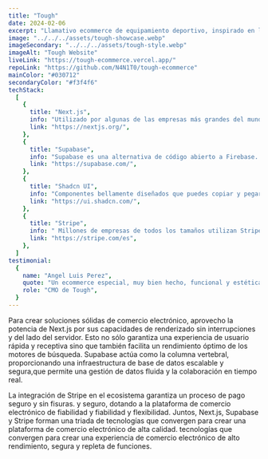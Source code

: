 ```yaml
---
title: "Tough"
date: 2024-02-06
excerpt: "Llamativo ecommerce de equipamiento deportivo, inspirado en la web de Everlast y hecho con estas tecnologías:"
image: "../../../assets/tough-showcase.webp"
imageSecondary: "../../../assets/tough-style.webp"
imageAlt: "Tough Website"
liveLink: "https://tough-ecommerce.vercel.app/"
repoLink: "https://github.com/N4N1T0/tough-ecommerce"
mainColor: "#030712"
secondaryColor: "#f3f4f6"
techStack:
  [
    {
      title: "Next.js",
      info: "Utilizado por algunas de las empresas más grandes del mundo, Next.js le permite crear aplicaciones web completas ampliando las últimas funciones de React e integrando potentes herramientas JavaScript basadas en Rust para las construcciones más rápidas.",
      link: "https://nextjs.org/",
    },
    {
      title: "Supabase",
      info: "Supabase es una alternativa de código abierto a Firebase. Comienza tu proyecto con una base de datos Postgres, Autenticación, APIs instantáneas, Edge Funciones, suscripciones en tiempo real,  almacenamiento, y Vector incrustaciones.",
      link: "https://supabase.com/",
    },
    {
      title: "Shadcn UI",
      info: "Componentes bellamente diseñados que puedes copiar y pegar en tus aplicaciones. Accesibles. Personalizables. De código abierto.",
      link: "https://ui.shadcn.com/",
    },
    {
      title: "Stripe",
      info: " Millones de empresas de todos los tamaños utilizan Stripe en línea y en persona para aceptar pagos, enviar transferencias, automatizar procesos financieros y y, en última instancia, aumentar los ingresos.",
      link: "https://stripe.com/es",
    },
  ]
testimonial:
  {
    name: "Angel Luis Perez",
    quote: "Un ecommerce especial, muy bien hecho, funcional y estéticamente agradable para los clientes. Cada vez que se usa, es un gran éxito.",
    role: "CMO de Tough",
  }
---
```


Para crear soluciones sólidas de comercio electrónico, aprovecho la potencia de Next.js por sus capacidades de renderizado sin interrupciones y del lado del servidor. Esto no sólo garantiza una experiencia de usuario rápida y receptiva sino que también facilita un rendimiento óptimo de los motores de búsqueda. Supabase actúa como la columna vertebral, proporcionando una infraestructura de base de datos escalable y segura,que permite una gestión de datos fluida y la colaboración en tiempo real.

La integración de Stripe en el ecosistema garantiza un proceso de pago
seguro y sin fisuras. y seguro, dotando a la plataforma de comercio electrónico de fiabilidad y fiabilidad y flexibilidad. Juntos, Next.js, Supabase y Stripe forman una triada de tecnologías que convergen para crear una plataforma de comercio electrónico de alta calidad. tecnologías que convergen para crear una experiencia de comercio electrónico de alto rendimiento, segura y repleta de funciones.
